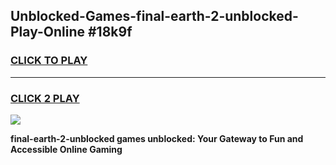 
## Unblocked-Games-final-earth-2-unblocked-Play-Online #18k9f
<h3>
<a href="https://news.freeplayer.one?title=final-earth-2-unblocked&ref=3">CLICK TO PLAY</a></h3>
<hr>

<h3>
<a href="https://news.freeplayer.one?title=final-earth-2-unblocked&ref=3">CLICK 2 PLAY</a>
  
</h3>

<a href="https://news.freeplayer.one?title=final-earth-2-unblocked&ref=3"><img src="https://clearcache.store/games.png"></a>


**final-earth-2-unblocked games unblocked: Your Gateway to Fun and Accessible Online Gaming**
